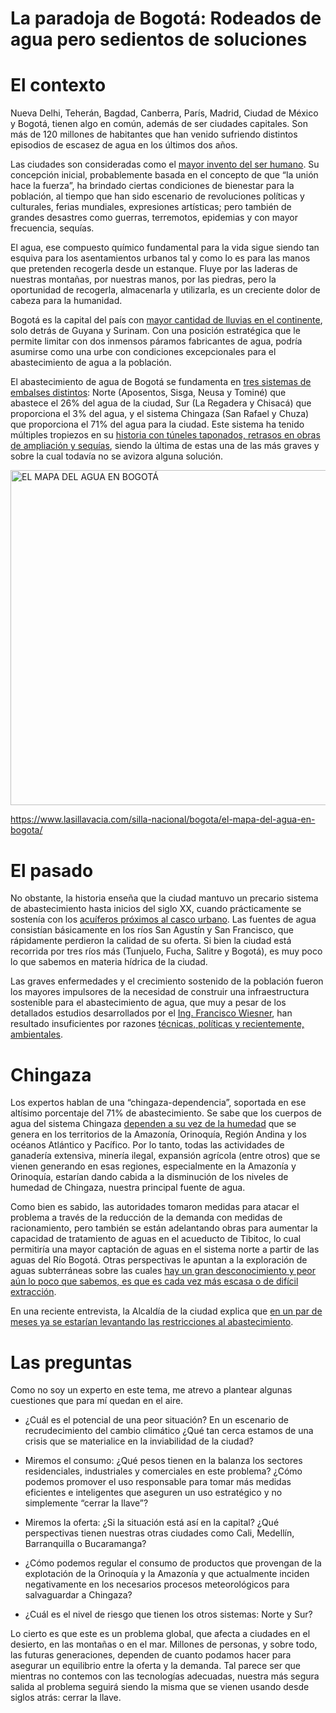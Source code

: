 # La paradoja de Bogotá: Rodeados de agua pero sedientos de soluciones

# El contexto

Nueva Delhi, Teherán, Bagdad, Canberra, París, Madrid, Ciudad de México
y Bogotá, tienen algo en común, además de ser ciudades capitales. Son
más de 120 millones de habitantes que han venido sufriendo distintos
episodios de escasez de agua en los últimos dos años.

Las ciudades son consideradas como el [mayor invento del ser
humano](https://elpais.com/elpais/2019/11/14/planeta_futuro/1573752984_342598.html).
Su concepción inicial, probablemente basada en el concepto de que “la
unión hace la fuerza”, ha brindado ciertas condiciones de bienestar para
la población, al tiempo que han sido escenario de revoluciones políticas
y culturales, ferias mundiales, expresiones artísticas; pero también de
grandes desastres como guerras, terremotos, epidemias y con mayor
frecuencia, sequías.

El agua, ese compuesto químico fundamental para la vida sigue siendo tan
esquiva para los asentamientos urbanos tal y como lo es para las manos
que pretenden recogerla desde un estanque. Fluye por las laderas de
nuestras montañas, por nuestras manos, por las piedras, pero la
oportunidad de recogerla, almacenarla y utilizarla, es un creciente
dolor de cabeza para la humanidad.

Bogotá es la capital del país con [mayor cantidad de lluvias en el
continente](https://www.elespectador.com/bogota/bogota-una-ciudad-con-origen-acuatico-y-una-historia-de-escasez/),
solo detrás de Guyana y Surinam. Con una posición estratégica que le
permite limitar con dos inmensos páramos fabricantes de agua, podría
asumirse como una urbe con condiciones excepcionales para el
abastecimiento de agua a la población.

El abastecimiento de agua de Bogotá se fundamenta en [tres sistemas de
embalses
distintos](https://www.lasillavacia.com/podcasts/huevos-revueltos-con-politica/la-crisis-por-el-agua-en-bogota/):
Norte (Aposentos, Sisga, Neusa y Tominé) que abastece el 26% del agua de
la ciudad, Sur (La Regadera y Chisacá) que proporciona el 3% del agua, y
el sistema Chingaza (San Rafael y Chuza) que proporciona el 71% del agua
para la ciudad. Este sistema ha tenido múltiples tropiezos en su
[historia con túneles taponados, retrasos en obras de ampliación y
sequías](https://www.elespectador.com/bogota/escasez-de-agua-en-bogota-como-llegamos-a-este-punto/),
siendo la última de estas una de las más graves y sobre la cual todavía
no se avizora alguna solución.

<img src="media/image1.jpeg" style="width:6.1375in;height:5.58681in"
alt="EL MAPA DEL AGUA EN BOGOTÁ " />

https://www.lasillavacia.com/silla-nacional/bogota/el-mapa-del-agua-en-bogota/

# El pasado 

No obstante, la historia enseña que la ciudad mantuvo un precario
sistema de abastecimiento hasta inicios del siglo XX, cuando
prácticamente se sostenía con los [acuíferos próximos al casco
urbano](https://www.elespectador.com/bogota/si-no-habia-racionamiento-de-agua-en-bogota-estos-eran-los-planes-en-la-ciudad-noticias-hoy/).
Las fuentes de agua consistían básicamente en los ríos San Agustín y San
Francisco, que rápidamente perdieron la calidad de su oferta. Si bien la
ciudad está recorrida por tres ríos más (Tunjuelo, Fucha, Salitre y
Bogotá), es muy poco lo que sabemos en materia hídrica de la ciudad.

Las graves enfermedades y el crecimiento sostenido de la población
fueron los mayores impulsores de la necesidad de construir una
infraestructura sostenible para el abastecimiento de agua, que muy a
pesar de los detallados estudios desarrollados por el [Ing. Francisco
Wiesner](https://es.wikipedia.org/wiki/Francisco_Wiesner_Rozo), han
resultado insuficientes por razones [técnicas, políticas y
recientemente,
ambientales](https://www.elespectador.com/bogota/bogota-una-ciudad-con-origen-acuatico-y-una-historia-de-escasez/).

# Chingaza

Los expertos hablan de una “chingaza-dependencia”, soportada en ese
altísimo porcentaje del 71% de abastecimiento. Se sabe que los cuerpos
de agua del sistema Chingaza [dependen a su vez de la
humedad](https://www.elespectador.com/bogota/por-que-estamos-dependiendo-de-chingaza-para-abastecernos-de-agua-en-bogota/)
que se genera en los territorios de la Amazonía, Orinoquía, Región
Andina y los océanos Atlántico y Pacífico. Por lo tanto, todas las
actividades de ganadería extensiva, minería ilegal, expansión agrícola
(entre otros) que se vienen generando en esas regiones, especialmente en
la Amazonía y Orinoquía, estarían dando cabida a la disminución de los
niveles de humedad de Chingaza, nuestra principal fuente de agua.

Como bien es sabido, las autoridades tomaron medidas para atacar el
problema a través de la reducción de la demanda con medidas de
racionamiento, pero también se están adelantando obras para aumentar la
capacidad de tratamiento de aguas en el acueducto de Tibitoc, lo cual
permitiría una mayor captación de aguas en el sistema norte a partir de
las aguas del Río Bogotá. Otras perspectivas le apuntan a la exploración
de aguas subterráneas sobre las cuales [hay un gran desconocimiento y
peor aún lo poco que sabemos, es que es cada vez más escasa o de difícil
extracción](https://www.elespectador.com/bogota/el-tesoro-hidrico-que-yace-oculto-en-las-profundidades-de-la-sabana-de-bogota/).

En una reciente entrevista, la Alcaldía de la ciudad explica que [en un
par de meses ya se estarían levantando las restricciones al
abastecimiento](https://www.elespectador.com/bogota/galan-vislumbra-el-fin-del-racionamiento-de-agua-en-un-par-de-meses-de-que-depende-noticias-de-bogota/).

# Las preguntas

Como no soy un experto en este tema, me atrevo a plantear algunas
cuestiones que para mí quedan en el aire.

- ¿Cuál es el potencial de una peor situación? En un escenario de
  recrudecimiento del cambio climático ¿Qué tan cerca estamos de una
  crisis que se materialice en la inviabilidad de la ciudad?

<!-- -->

- Miremos el consumo: ¿Qué pesos tienen en la balanza los sectores
  residenciales, industriales y comerciales en este problema? ¿Cómo
  podemos promover el uso responsable para tomar más medidas eficientes
  e inteligentes que aseguren un uso estratégico y no simplemente
  “cerrar la llave”?

- Miremos la oferta: ¿Si la situación está así en la capital? ¿Qué
  perspectivas tienen nuestras otras ciudades como Cali, Medellín,
  Barranquilla o Bucaramanga?

- ¿Cómo podemos regular el consumo de productos que provengan de la
  explotación de la Orinoquía y la Amazonía y que actualmente inciden
  negativamente en los necesarios procesos meteorológicos para
  salvaguardar a Chingaza?

- ¿Cuál es el nivel de riesgo que tienen los otros sistemas: Norte y
  Sur?

Lo cierto es que este es un problema global, que afecta a ciudades en el
desierto, en las montañas o en el mar. Millones de personas, y sobre
todo, las futuras generaciones, dependen de cuanto podamos hacer para
asegurar un equilibrio entre la oferta y la demanda. Tal parece ser que
mientras no contemos con las tecnologías adecuadas, nuestra más segura
salida al problema seguirá siendo la misma que se vienen usando desde
siglos atrás: cerrar la llave.
